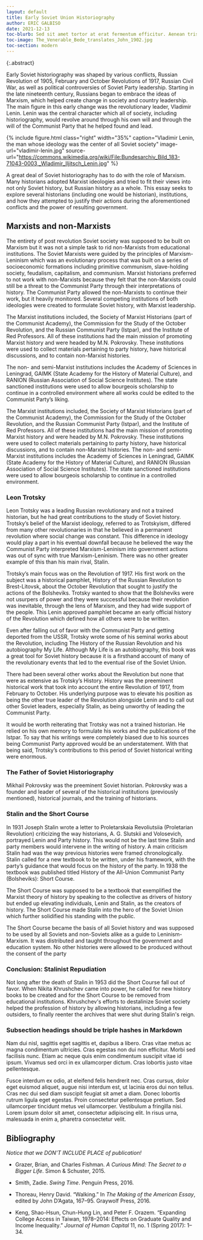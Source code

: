 ```yaml
---
layout: default
title: Early Soviet Union Historiography
author: ERIC GALBISO
date: 2021-12-13
toc-blurb: Sed sit amet tortor at erat fermentum efficitur. Aenean tristique est sed ultrices vulputate. Fusce massa felis, volutpat nec quam sit amet, accumsan lacinia justo. Donec sit amet congue mi. Ut id tellus sit amet leo venenatis porta. Maecenas lobortis nibh in maximus euismod. Aliquam erat volutpat.
toc-image: The_Venerable_Bede_translates_John_1902.jpg
toc-section: modern
---
```



{:.abstract}

Early Soviet historiography was shaped by various conflicts, Russian Revolution of 1905, February and October Revolutions of 1917, Russian Civil War, as well as political controversies of Soviet Party leadership. Starting in the late nineteenth century, Russians began to embrace the ideas of Marxism, which helped create change in society and country leadership. The main figure in this early change was the revolutionary leader, Vladimir Lenin. Lenin was the central character which all of society, including historiography, would revolve around through his own will and through the will of the Communist Party that he helped found and lead.  

{% include figure.html
  class="right"
  width="35%"
  caption="Vladimir Lenin, the man whose ideology was the center of all Soviet society"
  image-url="vladimir-lenin.jpg"
  source-url="https://commons.wikimedia.org/wiki/File:Bundesarchiv_Bild_183-71043-0003,_Wladimir_Iljitsch_Lenin.jpg"
%}

A great deal of Soviet historiography has to do with the role of Marxism. Many historians adopted Marxist ideologies and tried to fit their views into not only Soviet history, but Russian history as a whole. This essay seeks to explore several historians (including one would be historian), institutions, and how they attempted to justify their actions during the aforementioned conflicts and the power of resulting government.


## Marxists and non-Marxists
The entirety of post revolution Soviet society was supposed to be built on Marxism but it was not a simple task to rid non-Marxists from educational institutions. The Soviet Marxists were guided by the principles of Marxism-Leninism which was an evolutionary process that was built on a series of socioeconomic formations including primitive communism, slave-holding society, feudalism, capitalism, and communism. Marxist historians preferred to not work with non-Marxists because they felt that the non-Marxists could still be a threat to the Communist Party through their interpretations of history. The Communist Party allowed the non-Marxists to continue their work, but it heavily monitored. Several competing institutions of both ideologies were created to formulate Soviet history, with Marxist leadership.

The Marxist institutions included, the Society of Marxist Historians (part of the Communist Academy), the Commission for the Study of the October Revolution, and the Russian Communist Party (Istpar), and the Institute of Red Professors. All of these institutions had the main mission of promoting Marxist history and were headed by M.N. Pokrovsky. These institutions were used to collect materials pertaining to party history, have historical discussions, and to contain non-Marxist histories.

The non- and semi-Marxist institutions includes the Academy of Sciences in Leningrad, GAIMK (State Academy for the History of Material Culture), and RANION (Russian Association of Social Science Institutes). The state sanctioned institutions were used to allow bourgeois scholarship to continue in a controlled environment where all works could be edited to the Communist Party’s liking.




The Marxist institutions included, the Society of Marxist Historians (part of the Communist Academy), the Commission for the Study of the October Revolution, and the Russian Communist Party (Istpar), and the Institute of Red Professors. All of these institutions had the main mission of promoting Marxist history and were headed by M.N. Pokrovsky. These institutions were used to collect materials pertaining to party history, have historical discussions, and to contain non-Marxist histories.
The non- and semi-Marxist institutions includes the Academy of Sciences in Leningrad, GAIMK (State Academy for the History of Material Culture), and RANION (Russian Association of Social Science Institutes). The state sanctioned institutions were used to allow bourgeois scholarship to continue in a controlled environment.

### Leon Trotsky
Leon Trotsky was a leading Russian revolutionary and not a trained historian, but he had great contributions to the study of Soviet history. Trotsky’s belief of the Marxist ideology, referred to as Trotskyism, differed from many other revolutionaries in that he believed in a permanent revolution where social change was constant. This difference in ideology would play a part in his eventual downfall because he believed the way the Communist Party interpreted Marxism-Leninism into government actions was out of sync with true Marxism-Leninism. There was no other greater example of this than his main rival, Stalin.

Trotsky’s main focus was on the Revolution of 1917. His first work on the subject was a historical pamphlet, History of the Russian Revolution to Brest-Litovsk, about the October Revolution that sought to justify the actions of the Bolsheviks. Trotsky wanted to show that the Bolsheviks were not usurpers of power and they were successful because their revolution was inevitable, through the lens of Marxism, and they had wide support of the people. This Lenin approved pamphlet became an early official history of the Revolution which defined how all others were to be written.

Even after falling out of favor with the Communist Party and getting deported from the USSR, Trotsky wrote some of his seminal works about the Revolution, including The History of the Russian Revolution and his autobiography My Life. Although My Life is an autobiography, this book was a great tool for Soviet history because it is a firsthand account of many of the revolutionary events that led to the eventual rise of the Soviet Union.

There had been several other works about the Revolution but none that were as extensive as Trotsky’s History. History was the preeminent historical work that took into account the entire Revolution of 1917, from February to October. His underlying purpose was to elevate his position as being the other true leader of the Revolution alongside Lenin and to call out other Soviet leaders, especially Stalin, as being unworthy of leading the Communist Party.

It would be worth reiterating that Trotsky was not a trained historian. He relied on his own memory to formulate his works and the publications of the Istpar. To say that his writings were completely biased due to his sources being Communist Party approved would be an understatement. With that being said, Trotsky’s contributions to this period of Soviet historical writing were enormous.


### The Father of Soviet Historiography
Mikhail Pokrovsky was the preeminent Soviet historian. Pokrovsky was a founder and leader of several of the historical institutions (previously mentioned), historical journals, and the training of historians. 

### Stalin and the Short Course
In 1931 Joseph Stalin wrote a letter to Proletarskaia Revoliutsiia (Proletarian Revolution) criticizing the way historians, A. G. Slutskii and Volosevich, portrayed Lenin and Party history. This would not be the last time Stalin and party members would intervene in the writing of history. A main criticism Stalin had was the way previous histories were framed chronologically. Stalin called for a new textbook to be written, under his framework, with the party’s guidance that would focus on the history of the party. In 1938 the textbook was published titled History of the All-Union Communist Party (Bolsheviks): Short Course.

The Short Course was supposed to be a textbook that exemplified the Marxist theory of history by speaking to the collective as drivers of history but ended up elevating individuals, Lenin and Stalin, as the creators of history. The Short Course made Stalin into the hero of the Soviet Union which further solidified his standing with the public.

The Short Course became the basis of all Soviet history and was supposed to be used by all Soviets and non-Soviets alike as a guide to Leninism-Marxism. It was distributed and taught throughout the government and education system. No other histories were allowed to be produced without the consent of the party


### Conclusion: Stalinist Repudiation
Not long after the death of Stalin in 1953 did the Short Course fall out of favor. When Nikita Khrushchev came into power, he called for new history books to be created and for the Short Course to be removed from educational institutions. Khrushchev's efforts to destalinize Soviet society helped the profession of history by allowing historians, including a few outsiders, to finally reenter the archives that were shut during Stalin's reign.


### Subsection headings should be triple hashes in Markdown
Nam dui nisl, sagittis eget sagittis et, dapibus a libero. Cras vitae metus ac magna condimentum ultricies. Cras egestas non dui non efficitur. Morbi sed facilisis nunc. Etiam ac neque quis enim condimentum suscipit vitae id ipsum. Vivamus sed orci in ex ullamcorper dictum. Cras lobortis justo vitae pellentesque.

Fusce interdum ex odio, at eleifend felis hendrerit nec. Cras cursus, dolor eget euismod aliquet, augue nisi interdum est, ut lacinia eros dui non tellus. Cras nec dui sed diam suscipit feugiat sit amet a diam. Donec lobortis rutrum ligula eget egestas. Proin consectetur pellentesque pretium. Sed ullamcorper tincidunt metus vel ullamcorper. Vestibulum a fringilla nisi. Lorem ipsum dolor sit amet, consectetur adipiscing elit. In risus urna, malesuada in enim a, pharetra consectetur velit.



## Bibliography

_Notice that we DON'T INCLUDE PLACE of publication!_

- Grazer, Brian, and Charles Fishman. _A Curious Mind: The Secret to a Bigger Life_. Simon & Schuster, 2015.

- Smith, Zadie. _Swing Time_. Penguin Press, 2016.

- Thoreau, Henry David. “Walking.” In _The Making of the American Essay_, edited by John D’Agata, 167–95. Graywolf Press, 2016.

- Keng, Shao-Hsun, Chun-Hung Lin, and Peter F. Orazem. “Expanding College Access in Taiwan, 1978–2014: Effects on Graduate Quality and Income Inequality.” _Journal of Human Capital_ 11, no. 1 (Spring 2017): 1–34.
